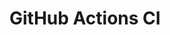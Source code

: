 # GitHub Actions CI




















































































































































































































































































































































































































































































































































































































































































